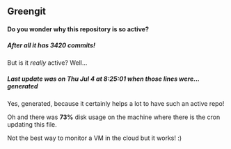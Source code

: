 ## Greengit

#### Do you wonder why this repository is so active?

##### After all it has 3420 commits!

But is it *really* active? Well...

##### Last update was on Thu Jul 4 at 8:25:01 when those lines were... generated

Yes, generated, because it certainly helps a lot to have such an active repo!

Oh and there was **73%** disk usage on the machine
where there is the cron updating this file.

Not the best way to monitor a VM in the cloud but it works! :)
